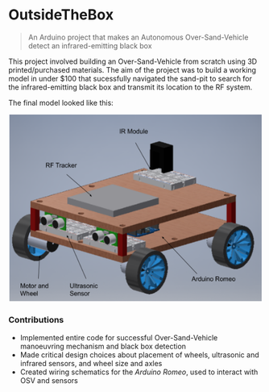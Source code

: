 # OutsideTheBox

> An Arduino project that makes an Autonomous Over-Sand-Vehicle detect an infrared-emitting black box

This project involved building an Over-Sand-Vehicle from scratch using 3D printed/purchased materials. The aim of the project was to build a working model in under $100 that sucessfully navigated the sand-pit to search for the infrared-emitting black box and transmit its location to the RF system.

The final model looked like this:
    
![Alt Text](assets/OSV.PNG)

### Contributions

- Implemented entire code for successful Over-Sand-Vehicle manoeuvring mechanism and black box detection
- Made critical design choices about placement of wheels, ultrasonic and infrared sensors, and wheel size and axles
- Created wiring schematics for the *Arduino Romeo*, used to interact with OSV and sensors

